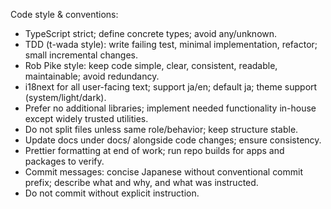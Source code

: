 Code style & conventions:
- TypeScript strict; define concrete types; avoid any/unknown.
- TDD (t-wada style): write failing test, minimal implementation, refactor; small incremental changes.
- Rob Pike style: keep code simple, clear, consistent, readable, maintainable; avoid redundancy.
- i18next for all user-facing text; support ja/en; default ja; theme support (system/light/dark).
- Prefer no additional libraries; implement needed functionality in-house except widely trusted utilities.
- Do not split files unless same role/behavior; keep structure stable.
- Update docs under docs/ alongside code changes; ensure consistency.
- Prettier formatting at end of work; run repo builds for apps and packages to verify.
- Commit messages: concise Japanese without conventional commit prefix; describe what and why, and what was instructed.
- Do not commit without explicit instruction.